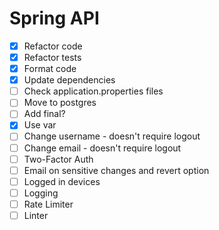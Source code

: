 # Spring API
- [x] Refactor code
- [x] Refactor tests
- [x] Format code
- [x] Update dependencies
- [ ] Check application.properties files
- [ ] Move to postgres
- [ ] Add final?
- [x] Use var
- [ ] Change username - doesn't require logout
- [ ] Change email - doesn't require logout
- [ ] Two-Factor Auth
- [ ] Email on sensitive changes and revert option
- [ ] Logged in devices
- [ ] Logging
- [ ] Rate Limiter
- [ ] Linter
